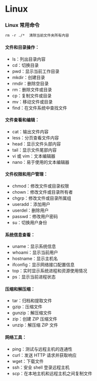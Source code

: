# Linux

### Linux 常用命令

```txt
rm -r ./*  清除当前文件夹所有内容
```

#### 文件和目录操作：

- ls：列出目录内容
- cd：切换目录
- pwd：显示当前工作目录
- mkdir：创建目录
- rmdir：删除空目录
- rm：删除文件或目录
- cp：复制文件或目录
- mv：移动文件或目录
- find：在文件系统中查找文件

#### 文件查看和编辑：

- cat：输出文件内容
- less：分页查看文件内容
- head：显示文件头部内容
- tail：显示文件尾部内容
- vi 或 vim：文本编辑器
- nano：易于使用的文本编辑器

#### 文件权限和用户管理：

- chmod：修改文件或目录权限
- chown：修改文件或目录所有者
- chgrp：修改文件或目录所属组
- useradd：添加用户
- userdel：删除用户
- passwd：修改用户密码
- su：切换用户身份

#### 系统信息查看：

- uname：显示系统信息
- whoami：显示当前用户
- hostname：显示主机名
- ifconfig：显示网络接口配置信息
- top：实时显示系统进程和资源使用情况
- ps：显示当前进程状态

#### 压缩和解压缩：

- tar：归档和提取文件
- gzip：压缩文件
- gunzip：解压缩文件
- zip：创建 ZIP 压缩文件
- unzip：解压缩 ZIP 文件

#### 网络工具：

- ping：测试与远程主机的连通性
- curl：发送 HTTP 请求并获取响应
- wget：下载文件
- ssh：安全 shell 登录远程主机
- scp：在本地主机和远程主机之间复制文件
